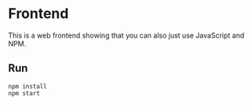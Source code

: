 # Frontend

This is a web frontend showing that you can also just use JavaScript and NPM.

## Run

```
npm install
npm start
```